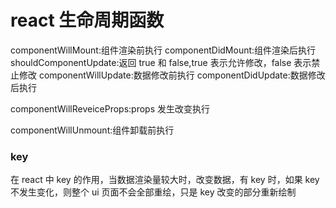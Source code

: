 # react 生命周期函数

componentWillMount:组件渲染前执行
componentDidMount:组件渲染后执行
shouldComponentUpdate:返回 true 和 false,true 表示允许修改，false 表示禁止修改
componentWillUpdate:数据修改前执行
componentDidUpdate:数据修改后执行

componentWillReveiceProps:props 发生改变执行

componentWillUnmount:组件卸载前执行

### key

在 react 中 key 的作用，当数据渲染量较大时，改变数据，有 key 时，如果 key 不发生变化，则整个 ui 页面不会全部重绘，只是 key 改变的部分重新绘制
